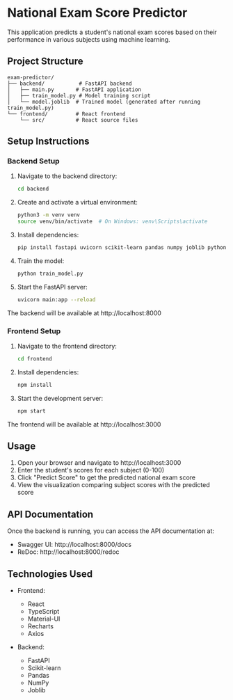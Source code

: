 # National Exam Score Predictor

This application predicts a student's national exam scores based on their performance in various subjects using machine learning.

## Project Structure

```
exam-predictor/
├── backend/           # FastAPI backend
│   ├── main.py       # FastAPI application
│   ├── train_model.py # Model training script
│   └── model.joblib  # Trained model (generated after running train_model.py)
└── frontend/         # React frontend
    └── src/          # React source files
```

## Setup Instructions

### Backend Setup

1. Navigate to the backend directory:
   ```bash
   cd backend
   ```

2. Create and activate a virtual environment:
   ```bash
   python3 -m venv venv
   source venv/bin/activate  # On Windows: venv\Scripts\activate
   ```

3. Install dependencies:
   ```bash
   pip install fastapi uvicorn scikit-learn pandas numpy joblib python-multipart
   ```

4. Train the model:
   ```bash
   python train_model.py
   ```

5. Start the FastAPI server:
   ```bash
   uvicorn main:app --reload
   ```

The backend will be available at http://localhost:8000

### Frontend Setup

1. Navigate to the frontend directory:
   ```bash
   cd frontend
   ```

2. Install dependencies:
   ```bash
   npm install
   ```

3. Start the development server:
   ```bash
   npm start
   ```

The frontend will be available at http://localhost:3000

## Usage

1. Open your browser and navigate to http://localhost:3000
2. Enter the student's scores for each subject (0-100)
3. Click "Predict Score" to get the predicted national exam score
4. View the visualization comparing subject scores with the predicted score

## API Documentation

Once the backend is running, you can access the API documentation at:
- Swagger UI: http://localhost:8000/docs
- ReDoc: http://localhost:8000/redoc

## Technologies Used

- Frontend:
  - React
  - TypeScript
  - Material-UI
  - Recharts
  - Axios

- Backend:
  - FastAPI
  - Scikit-learn
  - Pandas
  - NumPy
  - Joblib 